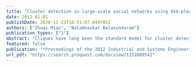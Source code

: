 ```yaml
---
title: "Cluster detection in large-scale social networks using $k$-plexes"
date: 2012-01-01
publishDate: 2020-12-23T16:51:07.049785Z
authors: ["Zhuqi Miao", "Balabhaskar Balasundaram"]
publication_types: ["1"]
abstract: "Cliques have long been the standard model for cluster detection in graph-based data mining. However, clique definition is overly restrictive making the approach unsuitable for real-life networks that are constructed based on erroneous or incomplete data. A parameterized clique relaxation called a $k$-plex that overcomes this drawback was introduced in social network analysis for detecting cohesive social subgroups. Several exact algorithms for the maximum $k$-plex problem were recently developed. However, heuristic approaches which are more suitable for the analysis of large scale social networks are unavailable. This article develops an effective greedy randomized adaptive search procedure (GRASP) and compares its performance on standard benchmarks against integer programming heuristics available in a well-known commercial solver. More significantly, this article demonstrates that an exact algorithm for solving this problem on power-law graphs can be considerably enhanced by using GRASP, so that the combination is able to solve the problem to optimality on much larger social networks than previously known."
featured: false
publication: "*Proceedings of the 2012 Industrial and Systems Engineering Research Conference (ISERC 2012)*"
url_pdf: "https://search.proquest.com/docview/1151089542"
---
```

